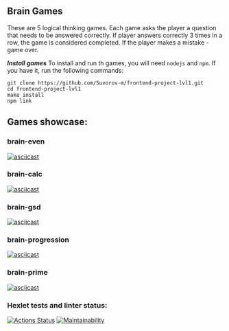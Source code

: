 ## Brain Games
These are 5 logical thinking games. Each game asks the player a question that needs to be answered correctly. If player answers correctly 3 times in a row, the game is considered completed. If the player makes a mistake - game over.

***Install games***
To install and run th games, you will need `nodejs` and `npm`. If you have it, run the following commands:
```
git clone https://github.com/Suvorov-m/frontend-project-lvl1.git
cd frontend-project-lvl1
make install
npm link
```

## Games showcase:
### brain-even
[![asciicast](https://asciinema.org/a/mmdz7GYNMYfnblyh9tJ4RSH4S.svg)](https://asciinema.org/a/mmdz7GYNMYfnblyh9tJ4RSH4S)

### brain-calc
[![asciicast](https://asciinema.org/a/yUXnLhMxaCgPaiDkhkWmz9Fli.svg)](https://asciinema.org/a/yUXnLhMxaCgPaiDkhkWmz9Fli)

### brain-gsd
[![asciicast](https://asciinema.org/a/38KZwDuZTf3JAS2fl2ZXyQQwM.svg)](https://asciinema.org/a/38KZwDuZTf3JAS2fl2ZXyQQwM)

### brain-progression
[![asciicast](https://asciinema.org/a/504343.svg)](https://asciinema.org/a/504343)

### brain-prime
[![asciicast](https://asciinema.org/a/504344.svg)](https://asciinema.org/a/504344)

### Hexlet tests and linter status:
[![Actions Status](https://github.com/Suvorov-m/frontend-project-lvl1/workflows/hexlet-check/badge.svg)](https://github.com/Suvorov-m/frontend-project-lvl1/actions)
[![Maintainability](https://api.codeclimate.com/v1/badges/a99a88d28ad37a79dbf6/maintainability)](https://codeclimate.com/github/codeclimate/codeclimate/maintainability)